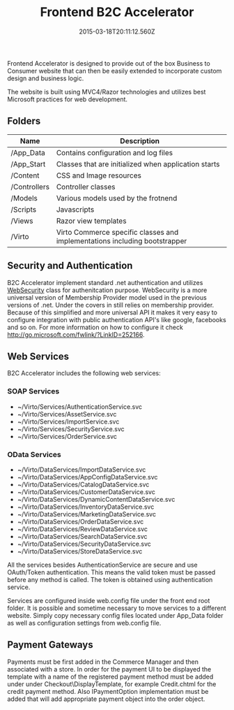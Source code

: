 ﻿---
title: Frontend B2C Accelerator
description: Frontend B2C Accelerator
layout: docs
date: 2015-03-18T20:11:12.560Z
priority: 2
---
Frontend Accelerator is designed to provide out of the box Business to Consumer website that can then be easily extended to incorporate custom design and business logic.

The website is built using MVC4/Razor technologies and utilizes best Microsoft practices for web development.

## Folders

|Name|Description|
|----|-----------|
|/App_Data|Contains configuration and log files|
|/App_Start|Classes that are initialized when application starts|
|/Content|CSS and Image resources|
|/Controllers|Controller classes|
|/Models|Various models used by the frotnend|
|/Scripts|Javascripts|
|/Views|Razor view templates|
|/Virto|Virto Commerce specific classes and implementations including bootstrapper|

## Security and Authentication

B2C Accelerator implement standard .net authentication and utilizes <a href="http://msdn.microsoft.com/en-us/library/webmatrix.webdata.websecurity(v=vs.111).aspx" rel="nofollow">WebSecurity</a> class for authenitcation purpose. WebSecurity is a more universal version of Membership Provider model used in the previous versions of .net. Under the covers in still relies on membership provider. Because of this simplified and more universal API it makes it very easy to configure integration with public authentication API's like google, facebooks and so on. For more information on how to configure it check <a href="http://go.microsoft.com/fwlink/?LinkID=252166" rel="nofollow">http://go.microsoft.com/fwlink/?LinkID=252166</a>.

## Web Services

B2C Accelerator includes the following web services:

### SOAP Services

* ~/Virto/Services/AuthenticationService.svc
* ~/Virto/Services/AssetService.svc
* ~/Virto/Services/ImportService.svc
* ~/Virto/Services/SecurityService.svc
* ~/Virto/Services/OrderService.svc

### OData Services

* ~/Virto/DataServices/ImportDataService.svc
* ~/Virto/DataServices/AppConfigDataService.svc
* ~/Virto/DataServices/CatalogDataService.svc
* ~/Virto/DataServices/CustomerDataService.svc
* ~/Virto/DataServices/DynamicContentDataService.svc
* ~/Virto/DataServices/InventoryDataService.svc
* ~/Virto/DataServices/MarketingDataService.svc
* ~/Virto/DataServices/OrderDataService.svc
* ~/Virto/DataServices/ReviewDataService.svc
* ~/Virto/DataServices/SearchDataService.svc
* ~/Virto/DataServices/SecurityDataService.svc
* ~/Virto/DataServices/StoreDataService.svc

All the services besides AuthenticationService are secure and use OAuth/Token authentication. This means the valid token must be passed before any method is called. The token is obtained using authentication service.

Services are configured inside web.config file under the front end root folder. It is possible and sometime necessary to move services to a different website. Simply copy necessary config files located under App_Data folder as well as configuration settings from web.config file.

## Payment Gateways

Payments must be first added in the Commerce Manager and then associated with a store. In order for the payment UI to be displayed the template with a name of the registered payment method must be added under under Checkout\DisplayTemplate, for example Credit.chtml for the credit payment method. Also IPaymentOption implementation must be added that will add appropriate payment object into the order object.
